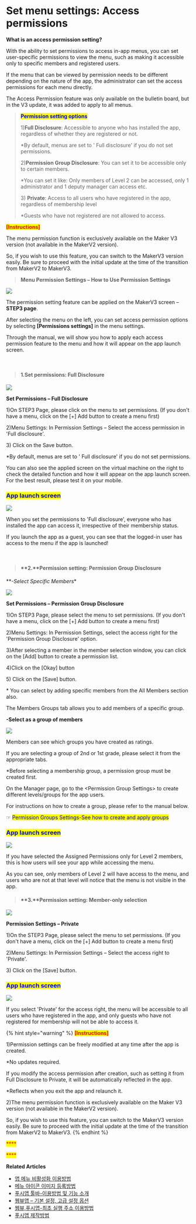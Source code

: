 # Set menu settings: Access permissions



**What is an access permission setting?**

With the ability to set permissions to access in-app menus, you can set user-specific permissions to view the menu, such as making it accessible only to specific members and registered users.

If the menu that can be viewed by permission needs to be different depending on the nature of the app, the administrator can set the access permissions for each menu directly.

The Access Permission feature was only available on the bulletin board, but in the V3 update, it was added to apply to all menus.

> <mark style="color:blue;">**Permission setting options**</mark>
>
> 1\)**Full Disclosure**: Accessible to anyone who has installed the app, regardless of whether they are registered or not.
>
> \*By default, menus are set to ' Full disclosure' if you do not set permissions.
>
> 2\)**Permission Group Disclosure**: You can set it to be accessible only to certain members.
>
> \*You can set it like: Only members of Level 2 can be accessed, only 1 administrator and 1 deputy manager can access etc.
>
> 3\) **Private**: Access to all users who have registered in the app, regardless of membership level
>
> \*Guests who have not registered are not allowed to access.

<mark style="color:red;">**\[Instructions]**</mark>

The menu permission function is exclusively available on the Maker V3 version (not available in the MakerV2 version).

So, if you wish to use this feature, you can switch to the MakerV3 version easily. Be sure to proceed with the initial update at the time of the transition from MakerV2 to MakerV3.



> **Menu Permission Settings – How to Use Permission Settings**

![](https://wp.swing2app.co.kr/wp-content/uploads/2022/06/%EA%B6%8C%ED%95%9C%EC%84%A4%EC%A0%95.png)

The permission setting feature can be applied on the MakerV3 screen – **STEP3 page**.

After selecting the menu on the left, you can set access permission options by selecting **\[Permissions settings]** in the menu settings.

Through the manual, we will show you how to apply each access permission feature to the menu and how it will appear on the app launch screen.

​

> #### 1.Set permissions: **Full Disclosure**

![](https://wp.swing2app.co.kr/wp-content/uploads/2022/06/%EA%B6%8C%ED%95%9C%EC%84%A4%EC%A0%951.png)

**Set Permissions – Full Disclosure**

1\)On STEP3 Page, please click on the menu to set permissions. (If you don't have a menu, click on the \[+] Add button to create a menu first)

2\)Menu Settings: In Permission Settings – Select the access permission in 'Full disclosure'.

3\) Click on the Save button.

\*By default, menus are set to ' Full disclosure' if you do not set permissions.

You can also see the applied screen on the virtual machine on the right to check the detailed function and how it will appear on the app launch screen. For the best result, please test it on your mobile.

### <mark style="color:blue;">App launch screen</mark>

![](https://wp.swing2app.co.kr/wp-content/uploads/2022/06/%EA%B6%8C%ED%95%9C%EC%84%A4%EC%A0%954\_886.png)

When you set the permissions to 'Full disclosure', everyone who has installed the app can access it, irrespective of their membership status.

If you launch the app as a guest, you can see that the logged-in user has access to the menu if the app is launched! &#x20;

​

> #### **2.**Permission setting: **Permission Group Disclosure**

​\*\*_-Select Specific Members_\*

![](https://wp.swing2app.co.kr/wp-content/uploads/2022/06/%EA%B6%8C%ED%95%9C%EC%84%A4%EC%A0%952.png)

**Set Permissions – Permission Group Disclosure**

1\)On STEP3 Page, please select the menu to set permissions. (If you don't have a menu, click on the \[+] Add button to create a menu first)

2\)Menu Settings: In Permission Settings, select the access right for the 'Permission Group Disclosure' option.

3\)After selecting a member in the member selection window, you can click on the \[Add] button to create a permission list.

4\)Click on the \[Okay] button

5\) Click on the \[Save] button.

\* You can select by adding specific members from the All Members section also.

The Members Groups tab allows you to add members of a specific group.

**-Select as a group of members**

![](https://wp.swing2app.co.kr/wp-content/uploads/2022/06/%EA%B6%8C%ED%95%9C%EC%84%A4%EC%A0%952-1.png)

Members can see which groups you have created as ratings.

If you are selecting a group of 2nd or 1st grade, please select it from the appropriate tabs.

\*Before selecting a membership group, a permission group must be created first.

On the Manager page, go to the \<Permission Group Settings> to create different levels/groups for the app users.

For instructions on how to create a group, please refer to the manual below.

☞ <mark style="color:blue;">Permission Groups Settings-See how to create and apply groups</mark>

### <mark style="color:blue;">App launch screen</mark>

![](https://wp.swing2app.co.kr/wp-content/uploads/2022/06/%EA%B6%8C%ED%95%9C%EC%84%A4%EC%A0%955\_886.png)

If you have selected the Assigned Permissions only for Level 2 members, this is how users will see your app while accessing the menu.&#x20;

As you can see, only members of Level 2 will have access to the menu, and users who are not at that level will notice that the menu is not visible in the app.



> #### **3.**Permission setting: Member-only selection

![](https://wp.swing2app.co.kr/wp-content/uploads/2022/06/%EA%B6%8C%ED%95%9C%EC%84%A4%EC%A0%953.png)

**Permission Settings – Private**

1\)On the STEP3 Page, please select the menu to set permissions. (If you don't have a menu, click on the \[+] Add button to create a menu first)

2\)Menu Settings: In Permission Settings – Select the access right to 'Private'.

3\) Click on the \[Save] button.

### <mark style="color:blue;">App launch screen</mark>

![](https://wp.swing2app.co.kr/wp-content/uploads/2022/06/%EA%B6%8C%ED%95%9C%EC%84%A4%EC%A0%956\_886.png)

If you select 'Private' for the access right, the menu will be accessible to all users who have registered in the app, and only guests who have not registered for membership will not be able to access it.

{% hint style="warning" %}
<mark style="color:red;">**\[Instructions]**</mark>

1\)Permission settings can be freely modified at any time after the app is created.&#x20;

\*No updates required.

If you modify the access permission after creation, such as setting it from Full Disclosure to Private, it will be automatically reflected in the app.

\*Reflects when you exit the app and relaunch it.

2\)The menu permission function is exclusively available on the Maker V3 version (not available in the MakerV2 version).

So, if you wish to use this feature, you can switch to the MakerV3 version easily. Be sure to proceed with the initial update at the time of the transition from MakerV2 to MakerV3.
{% endhint %}

<mark style="color:red;">\*\*\*\*</mark>

<mark style="color:red;">\*\*\*\*</mark>

**Related Articles**

* [앱 메뉴 비활성화 이용방법](https://wp.swing2app.co.kr/documentation/v3manual/menu-hiding/)
* [메뉴 아이콘 이미지 등록방법](https://wp.swing2app.co.kr/documentation/v3manual/icon/)
* [푸시앱 툴바-이용방법 및 기능 소개](https://wp.swing2app.co.kr/documentation/v3manual/pushapp-toolbar/)
* [웹뷰앱 – 기본 설정, 고급 설정 옵션](https://wp.swing2app.co.kr/documentation/v3manual/webviewapp-options/)
* [웹뷰,푸시앱-최초 실행 주소 이용방법](https://wp.swing2app.co.kr/documentation/v3manual/firstrun-url/)
* [푸시앱 제작방법](https://wp.swing2app.co.kr/documentation/v3manual/push/)
